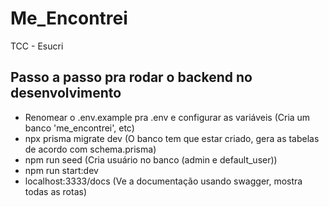 # Me_Encontrei
TCC - Esucri

## Passo a passo pra rodar o backend no desenvolvimento
- Renomear o .env.example pra .env e configurar as variáveis (Cria um banco 'me_encontrei', etc)
- npx prisma migrate dev (O banco tem que estar criado, gera as tabelas de acordo com schema.prisma)
- npm run seed (Cria usuário no banco (admin e default_user))
- npm run start:dev
- localhost:3333/docs (Ve a documentação usando swagger, mostra todas as rotas)